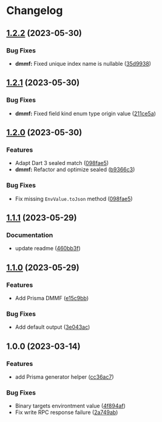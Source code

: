 # Changelog

## [1.2.2](https://github.com/odroe/prisma-generator-helper/compare/prisma_generator_helper-v1.2.1...prisma_generator_helper-v1.2.2) (2023-05-30)


### Bug Fixes

* **dmmf:** Fixed unique index name is nullable ([35d9938](https://github.com/odroe/prisma-generator-helper/commit/35d99386bcc0db6b91d2f0410af056009f608db1))

## [1.2.1](https://github.com/odroe/prisma-generator-helper/compare/prisma_generator_helper-v1.2.0...prisma_generator_helper-v1.2.1) (2023-05-30)


### Bug Fixes

* **dmmf:** Fixed field kind enum type origin value ([211ce5a](https://github.com/odroe/prisma-generator-helper/commit/211ce5ab9f359757ec2b036cf162ccd852dc617a))

## [1.2.0](https://github.com/odroe/prisma-generator-helper/compare/prisma_generator_helper-v1.1.1...prisma_generator_helper-v1.2.0) (2023-05-30)


### Features

* Adapt Dart 3 sealed match ([098fae5](https://github.com/odroe/prisma-generator-helper/commit/098fae51b5d5a14221659c7f7cca4889fdbe663e))
* **dmmf:** Refactor and optimize sealed ([b9366c3](https://github.com/odroe/prisma-generator-helper/commit/b9366c3cd6b58c91ef27c8e0544c88b41f961845))


### Bug Fixes

* Fix missing `EnvValue.toJson` method ([098fae5](https://github.com/odroe/prisma-generator-helper/commit/098fae51b5d5a14221659c7f7cca4889fdbe663e))

## [1.1.1](https://github.com/odroe/prisma-generator-helper/compare/v1.1.0...v1.1.1) (2023-05-29)


### Documentation

* update readme ([460bb3f](https://github.com/odroe/prisma-generator-helper/commit/460bb3f5a2b12d858f8333c76f156e1fc918f765))

## [1.1.0](https://github.com/odroe/prisma-generator-helper/compare/v1.0.0...v1.1.0) (2023-05-29)


### Features

* Add Prisma DMMF ([e15c9bb](https://github.com/odroe/prisma-generator-helper/commit/e15c9bb636904de325202387db2b140f54caa1c2))


### Bug Fixes

* Add default output ([3e043ac](https://github.com/odroe/prisma-generator-helper/commit/3e043acdc3d40135f1197e678134e90bdc0cde97))

## 1.0.0 (2023-03-14)


### Features

* add Prisma generator helper ([cc36ac7](https://github.com/odroe/prisma-generator-helper/commit/cc36ac7ca5ae8e3a6f275fe7fa44c3582356bfc6))


### Bug Fixes

* Binary targets environtment value ([4f894af](https://github.com/odroe/prisma-generator-helper/commit/4f894afe4c514d8d4beb705a6015e3900938982f))
* Fix write RPC response failure ([2a749ab](https://github.com/odroe/prisma-generator-helper/commit/2a749aba2653fd87174c3ee2fbbf6a29171bdce9))
